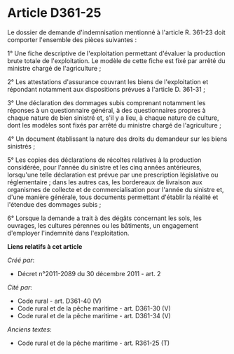 # Article D361-25

Le dossier de demande d'indemnisation mentionné à l'article R. 361-23 doit comporter l'ensemble des pièces suivantes :

1° Une fiche descriptive de l'exploitation permettant d'évaluer la production brute totale de l'exploitation. Le modèle de
cette fiche est fixé par arrêté du ministre chargé de l'agriculture ;

2° Les attestations d'assurance couvrant les biens de l'exploitation et répondant notamment aux dispositions prévues à
l'article D. 361-31 ;

3° Une déclaration des dommages subis comprenant notamment les réponses à un questionnaire général, à des questionnaires
propres à chaque nature de bien sinistré et, s'il y a lieu, à chaque nature de culture, dont les modèles sont fixés par
arrêté du ministre chargé de l'agriculture ;

4° Un document établissant la nature des droits du demandeur sur les biens sinistrés ;

5° Les copies des déclarations de récoltes relatives à la production considérée, pour l'année du sinistre et les cinq années
antérieures, lorsqu'une telle déclaration est prévue par une prescription législative ou réglementaire ; dans les autres cas,
les bordereaux de livraison aux organismes de collecte et de commercialisation pour l'année du sinistre et, d'une manière
générale, tous documents permettant d'établir la réalité et l'étendue des dommages subis ;

6° Lorsque la demande a trait à des dégâts concernant les sols, les ouvrages, les cultures pérennes ou les bâtiments, un
engagement d'employer l'indemnité dans l'exploitation.

**Liens relatifs à cet article**

_Créé par_:

  - Décret n°2011-2089 du 30 décembre 2011 - art. 2

_Cité par_:

  - Code rural - art. D361-40 (V)
  - Code rural et de la pêche maritime - art. D361-30 (V)
  - Code rural et de la pêche maritime - art. D361-34 (V)

_Anciens textes_:

  - Code rural et de la pêche maritime - art. R361-25 (T)
